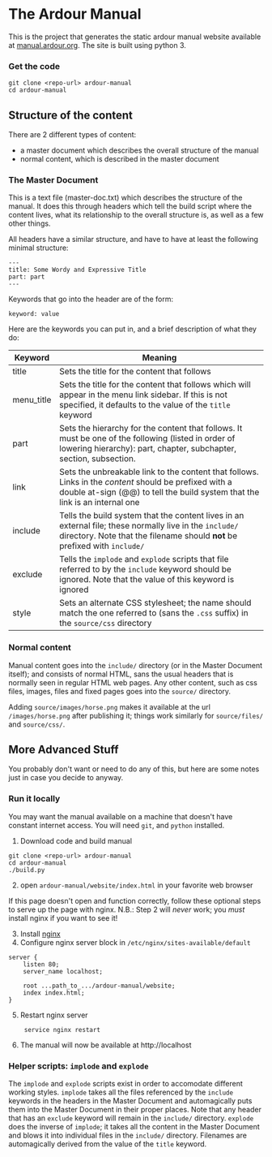 # The Ardour Manual

This is the project that generates the static ardour manual website available at [manual.ardour.org](http://manual.ardour.org). The site is built using python 3.

### Get the code

    git clone <repo-url> ardour-manual
    cd ardour-manual

## Structure of the content

There are 2 different types of content:

- a master document which describes the overall structure of the manual
- normal content, which is described in the master document

### The Master Document

This is a text file (master-doc.txt) which describes the structure of the manual. It does this
through headers which tell the build script where the content lives, what its
relationship to the overall structure is, as well as a few other things.

All headers have a similar structure, and have to have at least the following
minimal structure:

    ---
    title: Some Wordy and Expressive Title
    part: part
    ---

Keywords that go into the header are of the form:

	keyword: value

Here are the keywords you can put in, and a brief description of what they do:


| Keyword | Meaning  |
| ------- | -------- |
| title   | Sets the title for the content that follows |
| menu_title | Sets the title for the content that follows which will appear in the menu link sidebar. If this is not specified, it defaults to the value of the `title` keyword |
| part    | Sets the hierarchy for the content that follows. It must be one of the following (listed in order of lowering hierarchy): part, chapter, subchapter, section, subsection.  |
| link    | Sets the unbreakable link to the content that follows. Links in the *content* should be prefixed with a double at-sign (@@) to tell the build system that the link is an internal one |
| include | Tells the build system that the content lives in an external file; these normally live in the `include/` directory. Note that the filename should **not** be prefixed with `include/` |
| exclude | Tells the `implode` and `explode` scripts that file referred to by the `include` keyword should be ignored. Note that the value of this keyword is ignored |
| style   | Sets an alternate CSS stylesheet; the name should match the one referred to (sans the `.css` suffix) in the `source/css` directory |

### Normal content

Manual content goes into the `include/` directory (or in the Master Document itself); and consists of normal HTML, sans the usual headers that is normally seen in regular HTML web pages. Any other content, such as css files, images, files and fixed pages goes into the `source/` directory.

Adding `source/images/horse.png` makes it available at the url `/images/horse.png` after publishing it; things work similarly for `source/files/` and `source/css/`.

## More Advanced Stuff

You probably don't want or need to do any of this, but here are some
notes just in case you decide to anyway.

### Run it locally

You may want the manual available on a machine that doesn't have constant
internet access. You will need `git`, and `python` installed.

1. Download code and build manual

  ```
  git clone <repo-url> ardour-manual
  cd ardour-manual
  ./build.py
  ```

2. open `ardour-manual/website/index.html` in your favorite web browser

  If this page doesn't open and function correctly, follow these optional steps to serve up the page with nginx.
  N.B.: Step 2 will *never* work; you *must* install nginx if you want to see it!

3. Install [nginx](http://wiki.nginx.org/Install)
4. Configure nginx server block in `/etc/nginx/sites-available/default`

  ```
  server {
      listen 80;
      server_name localhost;

      root ...path_to_.../ardour-manual/website;
      index index.html;
  }
  ```

5. Restart nginx server

        service nginx restart

6. The manual will now be available at http://localhost

### Helper scripts: `implode` and `explode`

The `implode` and `explode` scripts exist in order to accomodate different working styles. `implode` takes all the files referenced by the `include` keywords in the headers in the Master Document and automagically puts them into the Master Document in their proper places. Note that any header that has an `exclude` keyword will remain in the `include/` directory. `explode` does the inverse of `implode`; it takes all the content in the Master Document and blows it into individual files in the `include/` directory. Filenames are automagically derived from the value of the `title` keyword.



